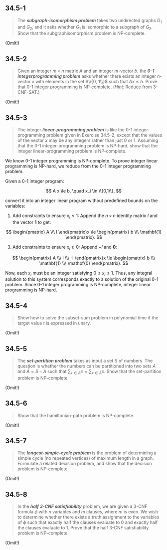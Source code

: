 ## 34.5-1

> The **_subgraph-isomorphism problem_** takes two undirected graphs $G_1$ and $G_2$, and it asks whether $G_1$ is isomorphic to a subgraph of $G_2$. Show that the subgraphisomorphism problem is $\text{NP-complete}$.

(Omit!)

## 34.5-2

> Given an integer $m \times n$ matrix $A$ and an integer $m$-vector $b$, the **_0-1 integerprogramming problem_** asks whether there exists an integer $n$-vector $x$ with elements in the set $\\{0, 1\\}$ such that $Ax \le b$. Prove that 0-1 integer programming is $\text{NP-complete}$. ($\textit{Hint:}$ Reduce from $\text{3-CNF-SAT}$.)

(Omit!)

## 34.5-3

> The integer **_linear-programming problem_** is like the 0-1 integer-programming problem given in Exercise 34.5-2, except that the values of the vector $x$ may be any integers rather than just $0$ or $1$. Assuming that the 0-1 integer-programming problem is $\text{NP-hard}$, show that the integer linear-programming problem is $\text{NP-complete}$.

We know 0-1 integer programming is NP-complete. To prove integer linear programming is NP-hard, we reduce from the 0-1 integer programming problem.

Given a 0-1 integer program:

$$
A x \le b, \quad x_i \in \\{0,1\\},
$$

convert it into an integer linear program without predefined bounds on the variables:

1. Add constraints to ensure $x_i \le 1$:
   Append the $n \times n$ identity matrix $I$ and the vector $\mathbf{1}$ to get:
   
$$
\begin{pmatrix}
A \\\ I
\end{pmatrix}x 
\le
\begin{pmatrix}
b \\\ \mathbf{1}
\end{pmatrix}.
$$

3. Add constraints to ensure $x_i \ge 0$:
   Append $-I$ and $\mathbf{0}$:
   
$$
\begin{pmatrix}
A \\\ I \\\ -I
\end{pmatrix}x 
\le 
\begin{pmatrix}
b \\\ \mathbf{1} \\\ \mathbf{0}
\end{pmatrix}.
$$

Now, each $x_i$ must be an integer satisfying $0 \le x_i \le 1$. Thus, any integral solution to this system corresponds exactly to a solution of the original 0-1 problem. Since 0-1 integer programming is NP-complete, integer linear programming is NP-hard.


## 34.5-4

> Show how to solve the subset-sum problem in polynomial time if the target value $t$ is expressed in unary.

(Omit!)

## 34.5-5

> The **_set-partition problem_** takes as input a set $S$ of numbers. The question is whether the numbers can be partitioned into two sets $A$ and $\bar A = S - A$ such that $\sum_{x \in A} x = \sum_{x \in \bar A} x$. Show that the set-partition problem is $\text{NP-complete}$.

(Omit!)

## 34.5-6

> Show that the hamiltonian-path problem is $\text{NP-complete}$.

(Omit!)

## 34.5-7

> The **_longest-simple-cycle problem_** is the problem of determining a simple cycle (no repeated vertices) of maximum length in a graph. Formulate a related decision problem, and show that the decision problem is $\text{NP-complete}$.

(Omit!)

## 34.5-8

> In the **_half 3-CNF satisfiability_** problem, we are given a $\text{3-CNF}$ formula $\phi$ with $n$ variables and $m$ clauses, where $m$ is even. We wish to determine whether there exists a truth assignment to the variables of $\phi$ such that exactly half the clauses evaluate to $0$ and exactly half the clauses evaluate to $1$. Prove that the half $\text{3-CNF}$ satisfiability problem is $\text{NP-complete}$.

(Omit!)
